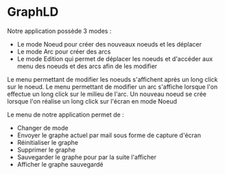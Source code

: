 # GraphLD

Notre application possède 3 modes :

- Le mode Noeud pour créer des nouveaux noeuds et les déplacer
- Le mode Arc pour créer des arcs 
- Le mode Edition qui permet de déplacer les noeuds et d'accéder aux menu des noeuds et des arcs afin de les modifier

Le menu permettant de modifier les noeuds s'affichent après un long click sur le noeud.
Le menu permettant de modifier un arc s'affiche lorsque l'on effectue un long click sur le milieu de l'arc.
Un nouveau noeud se crée lorsque l'on réalise un long click sur l'écran en mode Noeud

Le menu de notre application permet de  :
- Changer de mode
- Envoyer le graphe actuel par mail sous forme de capture d'écran
- Réinitialiser le graphe
- Supprimer le graphe
- Sauvegarder le graphe pour par la suite l'afficher 
- Afficher le graphe sauvegardé 
